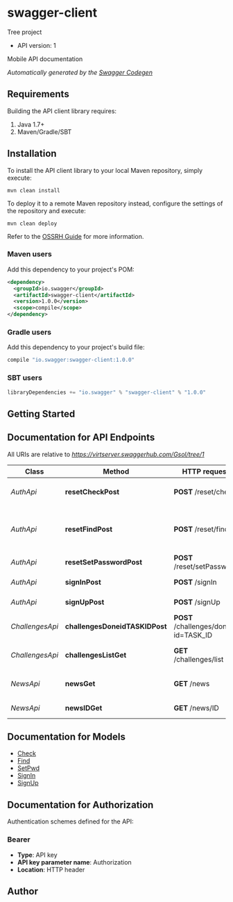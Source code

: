 # swagger-client

Tree project
- API version: 1

Mobile API documentation


*Automatically generated by the [Swagger Codegen](https://github.com/swagger-api/swagger-codegen)*

## Requirements

Building the API client library requires:
1. Java 1.7+
2. Maven/Gradle/SBT

## Installation

To install the API client library to your local Maven repository, simply execute:

```shell
mvn clean install
```

To deploy it to a remote Maven repository instead, configure the settings of the repository and execute:

```shell
mvn clean deploy
```

Refer to the [OSSRH Guide](http://central.sonatype.org/pages/ossrh-guide.html) for more information.

### Maven users

Add this dependency to your project's POM:

```xml
<dependency>
  <groupId>io.swagger</groupId>
  <artifactId>swagger-client</artifactId>
  <version>1.0.0</version>
  <scope>compile</scope>
</dependency>
```

### Gradle users

Add this dependency to your project's build file:

```groovy
compile "io.swagger:swagger-client:1.0.0"
```

### SBT users

```scala
libraryDependencies += "io.swagger" % "swagger-client" % "1.0.0"
```

## Getting Started

## Documentation for API Endpoints

All URIs are relative to *https://virtserver.swaggerhub.com/Gsol/tree/1*

Class | Method | HTTP request | Description
------------ | ------------- | ------------- | -------------
*AuthApi* | **resetCheckPost** | **POST** /reset/check | Verify code from message
*AuthApi* | **resetFindPost** | **POST** /reset/find | Find user by email and send verification code
*AuthApi* | **resetSetPasswordPost** | **POST** /reset/setPassword | Set user password
*AuthApi* | **signInPost** | **POST** /signIn | Sign in into profile
*AuthApi* | **signUpPost** | **POST** /signUp | Sign up for new users
*ChallengesApi* | **challengesDoneidTASKIDPost** | **POST** /challenges/done?id&#x3D;TASK_ID | Make task done
*ChallengesApi* | **challengesListGet** | **GET** /challenges/list | Get challenges lisr
*NewsApi* | **newsGet** | **GET** /news | Get all news with pagination
*NewsApi* | **newsIDGet** | **GET** /news/ID | Get one news by id


## Documentation for Models

 - [Check](Check.md)
 - [Find](Find.md)
 - [SetPwd](SetPwd.md)
 - [SignIn](SignIn.md)
 - [SignUp](SignUp.md)


## Documentation for Authorization

Authentication schemes defined for the API:
### Bearer

- **Type**: API key
- **API key parameter name**: Authorization
- **Location**: HTTP header


## Author


